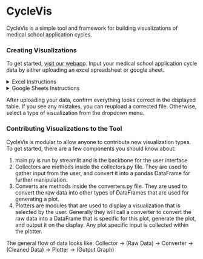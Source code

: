# CycleVis
CycleVis is a simple tool and framework for building visualizations of medical school application cycles.

### Creating Visualizations
To get started, [visit our webapp](https://medschool-cycle-analyzer.herokuapp.com/). Input your medical
school application cycle data by either uploading an excel spreadsheet or google sheet.
<details><summary>Excel Instructions</summary>

1. Make a new excel file or download [this template](https://github.com/toofastdan117/Med_School_Cycle_Analyzer/blob/main/example_excel_files/Example%20Excel%20Template.xlsx?raw=true).
2. Create a "Schools" column with your school names (could be dummy names if you want to keep them anonymous).  Make sure to name this column "Schools".
3. Create other columns for all other application events.  You can name these whatever you want.
4. Enter dates for all recorded events.  For schools that have ignored you, or events that you haven't heard of yet, leave these blank.
5. Save the file and make sure that it is in ".xlsx" or ".csv" format.  Once this is done, it is ready to upload!
![](images/example_excel_doc_dark.png)
</details>
<details><summary>Google Sheets Instructions</summary>

1. Create a google sheet with your data. Feel free to make a copy of the [sample template](https://docs.google.com/spreadsheets/d/1m-pWOmML_MeEa71G2e2FLCWyQzNZdW4s9L1y7Ap5vEY/edit?usp=sharing). The first column must contain schools. Other columns can be any dates of choice (e.g. secondaries, interviews, acceptances, etc.
2. Publish your google sheet by clicking the following: File -> Share -> Publish to Web.
3. Copy the generated link into the text box provided.
</details>

After uploading your data, confirm everything looks correct in the displayed table. If you see any mistakes, you can
reupload a corrected file. Otherwise, select a type of visualization from the dropdown menu.

### Contributing Visualizations to the Tool
CycleVis is modular to allow anyone to contribute new visualization types. To get started,
there are a few components you should know about:
1. main.py is run by streamlit and is the backbone for the user interface
2. Collectors are methods inside the collectors.py file. They are used to gather input from the user, and convert
it into a pandas DataFrame for further manipulation.
3. Converts are methods inside the converters.py file. They are used to convert the raw data into other types of
DataFrames that are used for generating a plot.
4. Plotters are modules that are used to display a visualization that is selected by the user. Generally they will call
a converter to convert the raw data into a DataFrame that is specific for this plot, generate the plot, and output it
on the display. Any plot specific input is collected within the plotter.

The general flow of data looks like: Collector -> (Raw Data) -> Converter -> (Cleaned Data) -> Plotter -> (Output Graph)